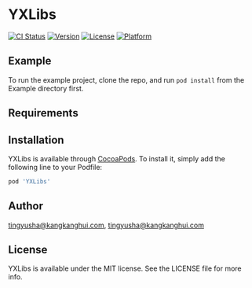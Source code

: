 # YXLibs

[![CI Status](https://img.shields.io/travis/tingyusha@kangkanghui.com/YXLibs.svg?style=flat)](https://travis-ci.org/tingyusha@kangkanghui.com/YXLibs)
[![Version](https://img.shields.io/cocoapods/v/YXLibs.svg?style=flat)](https://cocoapods.org/pods/YXLibs)
[![License](https://img.shields.io/cocoapods/l/YXLibs.svg?style=flat)](https://cocoapods.org/pods/YXLibs)
[![Platform](https://img.shields.io/cocoapods/p/YXLibs.svg?style=flat)](https://cocoapods.org/pods/YXLibs)

## Example

To run the example project, clone the repo, and run `pod install` from the Example directory first.

## Requirements

## Installation

YXLibs is available through [CocoaPods](https://cocoapods.org). To install
it, simply add the following line to your Podfile:

```ruby
pod 'YXLibs'
```

## Author

tingyusha@kangkanghui.com, tingyusha@kangkanghui.com

## License

YXLibs is available under the MIT license. See the LICENSE file for more info.
